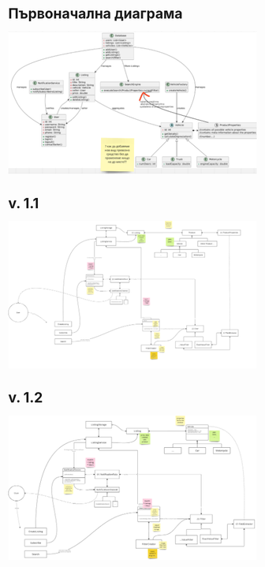 # Първоначална диаграма

![Diagram](img/{D86E3EE3-0CF3-4B9C-BCD9-D66865E36FEF}.png)

# v. 1.1

![Rework 1](img/rework1.png)

# v. 1.2

![Rework 2](img/rework2.png)